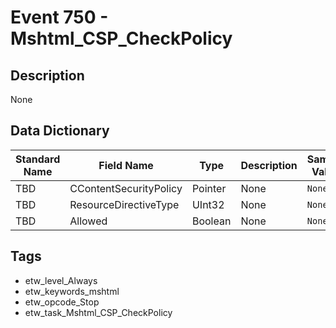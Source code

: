 # Event 750 - Mshtml_CSP_CheckPolicy

## Description
None

## Data Dictionary
|Standard Name|Field Name|Type|Description|Sample Value|
|---|---|---|---|---|
|TBD|CContentSecurityPolicy|Pointer|None|`None`|
|TBD|ResourceDirectiveType|UInt32|None|`None`|
|TBD|Allowed|Boolean|None|`None`|

## Tags
* etw_level_Always
* etw_keywords_mshtml
* etw_opcode_Stop
* etw_task_Mshtml_CSP_CheckPolicy